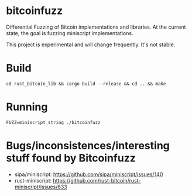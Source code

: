 # bitcoinfuzz

Differential Fuzzing of Bitcoin implementations and libraries. At the current state, the goal is fuzzing miniscript implementations.

This project is experimental and will change frequently. It's not stable.

# Build

`cd rust_bitcoin_lib && cargo build --release && cd .. && make`

# Running

`FUZZ=miniscript_string ./bitcoinfuzz`

# Bugs/inconsistences/interesting stuff found by Bitcoinfuzz

- sipa/miniscript: https://github.com/sipa/miniscript/issues/140
- rust-miniscript: https://github.com/rust-bitcoin/rust-miniscript/issues/633